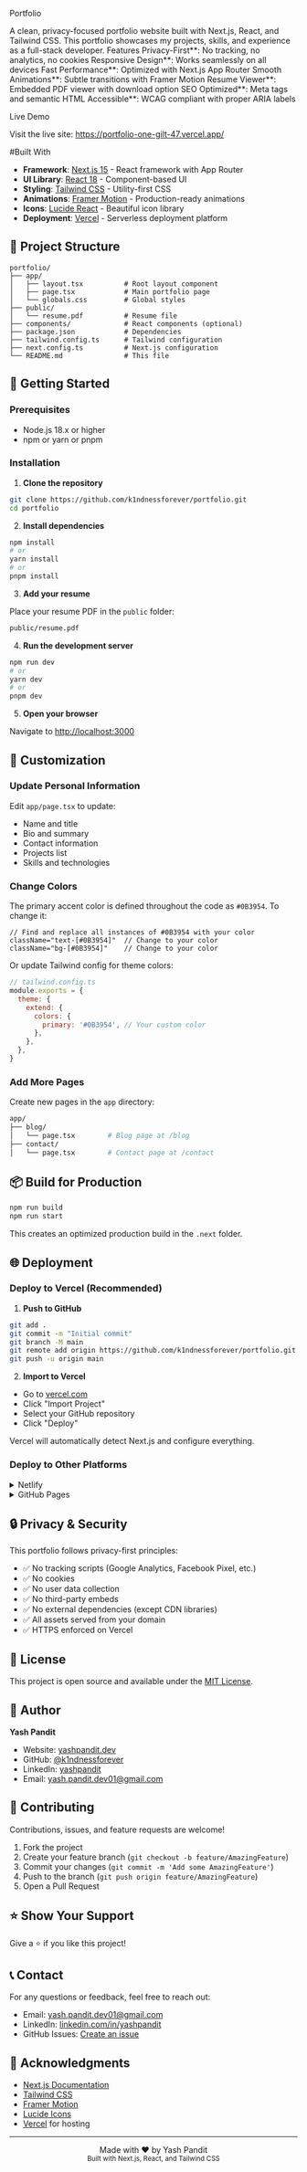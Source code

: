 Portfolio

A clean, privacy-focused portfolio website built with Next.js, React, and Tailwind CSS. This portfolio showcases my projects, skills, and experience as a full-stack developer.
Features
Privacy-First**: No tracking, no analytics, no cookies
Responsive Design**: Works seamlessly on all devices
Fast Performance**: Optimized with Next.js App Router
Smooth Animations**: Subtle transitions with Framer Motion
Resume Viewer**: Embedded PDF viewer with download option
SEO Optimized**: Meta tags and semantic HTML
Accessible**: WCAG compliant with proper ARIA labels

Live Demo

Visit the live site: https://portfolio-one-gilt-47.vercel.app/

#Built With

- **Framework**: [Next.js 15](https://nextjs.org/) - React framework with App Router
- **UI Library**: [React 18](https://reactjs.org/) - Component-based UI
- **Styling**: [Tailwind CSS](https://tailwindcss.com/) - Utility-first CSS
- **Animations**: [Framer Motion](https://www.framer.com/motion/) - Production-ready animations
- **Icons**: [Lucide React](https://lucide.dev/) - Beautiful icon library
- **Deployment**: [Vercel](https://vercel.com/) - Serverless deployment platform

## 📁 Project Structure

```
portfolio/
├── app/
│   ├── layout.tsx          # Root layout component
│   ├── page.tsx            # Main portfolio page
│   └── globals.css         # Global styles
├── public/
│   └── resume.pdf          # Resume file
├── components/             # React components (optional)
├── package.json            # Dependencies
├── tailwind.config.ts      # Tailwind configuration
├── next.config.ts          # Next.js configuration
└── README.md               # This file
```

## 🚦 Getting Started

### Prerequisites

- Node.js 18.x or higher
- npm or yarn or pnpm

### Installation

1. **Clone the repository**

```bash
git clone https://github.com/k1ndnessforever/portfolio.git
cd portfolio
```

2. **Install dependencies**

```bash
npm install
# or
yarn install
# or
pnpm install
```

3. **Add your resume**

Place your resume PDF in the `public` folder:

```bash
public/resume.pdf
```

4. **Run the development server**

```bash
npm run dev
# or
yarn dev
# or
pnpm dev
```

5. **Open your browser**

Navigate to [http://localhost:3000](http://localhost:3000)

## 🎨 Customization

### Update Personal Information

Edit `app/page.tsx` to update:

- Name and title
- Bio and summary
- Contact information
- Projects list
- Skills and technologies

### Change Colors

The primary accent color is defined throughout the code as `#0B3954`. To change it:

```tsx
// Find and replace all instances of #0B3954 with your color
className="text-[#0B3954]"  // Change to your color
className="bg-[#0B3954]"    // Change to your color
```

Or update Tailwind config for theme colors:

```js
// tailwind.config.ts
module.exports = {
  theme: {
    extend: {
      colors: {
        primary: '#0B3954', // Your custom color
      },
    },
  },
}
```

### Add More Pages

Create new pages in the `app` directory:

```bash
app/
├── blog/
│   └── page.tsx        # Blog page at /blog
├── contact/
│   └── page.tsx        # Contact page at /contact
```

## 📦 Build for Production

```bash
npm run build
npm run start
```

This creates an optimized production build in the `.next` folder.

## 🌐 Deployment

### Deploy to Vercel (Recommended)

1. **Push to GitHub**

```bash
git add .
git commit -m "Initial commit"
git branch -M main
git remote add origin https://github.com/k1ndnessforever/portfolio.git
git push -u origin main
```

2. **Import to Vercel**

- Go to [vercel.com](https://vercel.com)
- Click "Import Project"
- Select your GitHub repository
- Click "Deploy"

Vercel will automatically detect Next.js and configure everything.

### Deploy to Other Platforms

<details>
<summary>Netlify</summary>

```bash
# Install Netlify CLI
npm install -g netlify-cli

# Build and deploy
npm run build
netlify deploy --prod
```

</details>

<details>
<summary>GitHub Pages</summary>

Next.js requires a server, so static hosting like GitHub Pages requires additional configuration with static export. Use Vercel or Netlify instead for easier deployment.

</details>

## 🔒 Privacy & Security

This portfolio follows privacy-first principles:

- ✅ No tracking scripts (Google Analytics, Facebook Pixel, etc.)
- ✅ No cookies
- ✅ No user data collection
- ✅ No third-party embeds
- ✅ No external dependencies (except CDN libraries)
- ✅ All assets served from your domain
- ✅ HTTPS enforced on Vercel

## 📝 License

This project is open source and available under the [MIT License](LICENSE).

## 👤 Author

**Yash Pandit**

- Website: [yashpandit.dev](https://your-portfolio-url.vercel.app)
- GitHub: [@k1ndnessforever](https://github.com/k1ndnessforever)
- LinkedIn: [yashpandit](https://linkedin.com/in/yashpandit)
- Email: yash.pandit.dev01@gmail.com

## 🤝 Contributing

Contributions, issues, and feature requests are welcome!

1. Fork the project
2. Create your feature branch (`git checkout -b feature/AmazingFeature`)
3. Commit your changes (`git commit -m 'Add some AmazingFeature'`)
4. Push to the branch (`git push origin feature/AmazingFeature`)
5. Open a Pull Request

## ⭐ Show Your Support

Give a ⭐️ if you like this project!

## 📞 Contact

For any questions or feedback, feel free to reach out:

- Email: yash.pandit.dev01@gmail.com
- LinkedIn: [linkedin.com/in/yashpandit](https://linkedin.com/in/yashpandit)
- GitHub Issues: [Create an issue](https://github.com/k1ndnessforever/portfolio/issues)

## 🙏 Acknowledgments

- [Next.js Documentation](https://nextjs.org/docs)
- [Tailwind CSS](https://tailwindcss.com)
- [Framer Motion](https://www.framer.com/motion/)
- [Lucide Icons](https://lucide.dev)
- [Vercel](https://vercel.com) for hosting

---

<div align="center">
  Made with ❤️ by Yash Pandit
  <br>
  <sub>Built with Next.js, React, and Tailwind CSS</sub>
</div>
